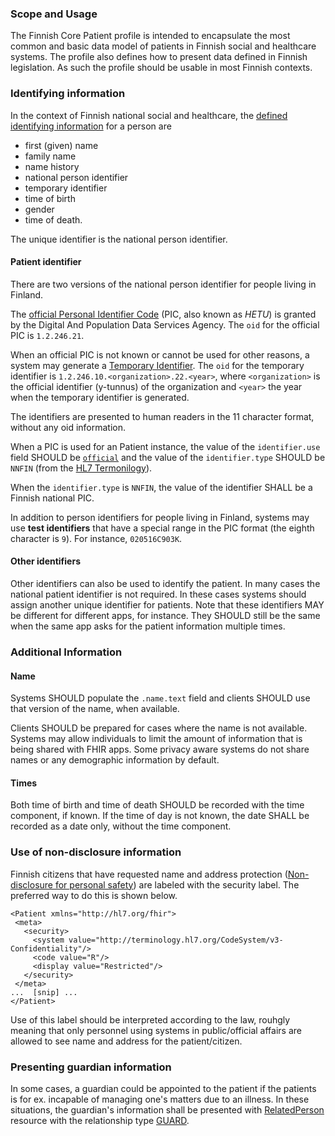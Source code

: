 ### Scope and Usage

The Finnish Core Patient profile is intended to encapsulate the most common and basic data model of
patients in Finnish social and healthcare systems. The profile also defines how to present data
defined in Finnish legislation. As such the profile should be usable in most Finnish contexts.

### Identifying information

In the context of Finnish national social and healthcare, the
[defined identifying information](https://yhteistyotilat.fi/wiki08/display/JULPOKY/7+Potilaan+perustiedot)
for a person are
* first (given) name
* family name
* name history
* national person identifier
* temporary identifier
* time of birth
* gender
* time of death.

The unique identifier is the national person identifier.

#### Patient identifier

There are two versions of the national person identifier for people living in Finland.

The [official Personal Identifier Code](https://dvv.fi/en/personal-identity-code) (PIC, also known
as _HETU_) is granted by the Digital And Population Data Services Agency. The `oid` for the
official PIC is `1.2.246.21`.

When an official PIC is not known or cannot be used for other reasons, a system may generate a
[Temporary Identifier](https://www.kanta.fi/en/system-developers/test-etiquette#Temporary%20identifier).
The `oid` for the temporary identifier is `1.2.246.10.<organization>.22.<year>`, where
`<organization>` is the official identifier (y-tunnus) of the organization and `<year>` the year
when the temporary identifier is generated.

The identifiers are presented to human readers in the 11 character format, without any oid
information.

When a PIC is used for an Patient instance, the value of the `identifier.use` field SHOULD be
[`official`](https://www.hl7.org/fhir/codesystem-identifier-use.html#identifier-use-official) and
the value of the `identifier.type` SHOULD be `NNFIN` (from the 
[HL7 Termonilogy](https://terminology.hl7.org/4.0.0/CodeSystem-v2-0203.html)).

When the `identifier.type` is `NNFIN`, the value of the identifier SHALL be a Finnish national PIC.

In addition to person identifiers for people living in Finland, systems may use **test identifiers**
that have a special range in the PIC format (the eighth character is `9`). For instance,
`020516C903K`.

#### Other identifiers

Other identifiers can also be used to identify the patient. In many cases the national patient
identifier is not required. In these cases systems should assign another unique identifier for
patients. Note that these identifiers MAY be different for different apps, for instance. They
SHOULD still be the same when the same app asks for the patient information multiple times. 

### Additional Information

#### Name

Systems SHOULD populate the `.name.text` field and clients SHOULD use that version of the name,
when available.

Clients SHOULD be prepared for cases where the name is not available. Systems may allow individuals
to limit the amount of information that is being shared with FHIR apps. Some privacy aware systems
do not share names or any demographic information by default.


#### Times

Both time of birth and time of death SHOULD be recorded with the time component, if known. If the
time of day is not known, the date SHALL be recorded as a date only, without the time component.

### Use of non-disclosure information

Finnish citizens that have requested name and address protection ([Non-disclosure for personal safety](https://dvv.fi/en/non-disclosure-for-personal-safety)) are labeled with the security label. The preferred way to do this is shown below.
 
 ```
 <Patient xmlns="http://hl7.org/fhir">
  <meta>
    <security>
      <system value="http://terminology.hl7.org/CodeSystem/v3-Confidentiality"/>
      <code value="R"/>
      <display value="Restricted"/>
    </security>
  </meta>
...  [snip] ...
</Patient>
 ```

 Use of this label should be interpreted according to the law, rouhgly meaning that only personnel using systems in public/official affairs are allowed to see name and address for the patient/citizen.

### Presenting guardian information

In some cases, a guardian could be appointed to the patient if the patients is for ex. incapable of
managing one's matters due to an illness. In these situations, the guardian's information shall be
presented with [RelatedPerson](http://hl7.org/fhir/R4/relatedperson.html) resource with the
relationship type [GUARD](http://hl7.org/fhir/R4/v3/RoleCode/cs.html#:~:text=3-,GUARD,-guardian).
